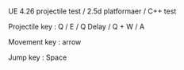 # 
UE 4.26 projectile test / 2.5d platformaer / C++ test 

Projectile key : Q / E / Q Delay / Q + W / A

Movement key : arrow

Jump key : Space

